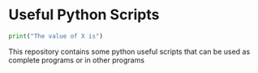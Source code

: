 # Useful Python Scripts
```python
print("The value of X is")
```

This repository contains some python useful scripts that can be used as complete programs or in other programs
